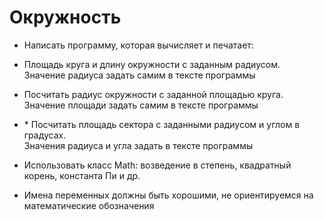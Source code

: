 # Окружность

- Написать программу, которая вычисляет и печатает:  
- Площадь круга и длину окружности с заданным радиусом.  
  Значение радиуса задать самим в тексте программы
- Посчитать радиус окружности с заданной площадью круга.
  Значение площади задать самим в тексте программы


- \* Посчитать площадь сектора с заданными радиусом и углом
в градусах.  
  Значения радиуса и угла задать в тексте программы
- Использовать класс Math: возведение в степень, квадратный
корень, константа Пи и др.
- Имена переменных должны быть хорошими, не ориентируемся
на математические обозначения